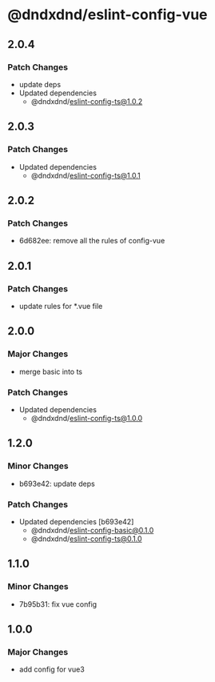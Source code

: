 # @dndxdnd/eslint-config-vue

## 2.0.4

### Patch Changes

- update deps
- Updated dependencies
  - @dndxdnd/eslint-config-ts@1.0.2

## 2.0.3

### Patch Changes

- Updated dependencies
  - @dndxdnd/eslint-config-ts@1.0.1

## 2.0.2

### Patch Changes

- 6d682ee: remove all the rules of config-vue

## 2.0.1

### Patch Changes

- update rules for \*.vue file

## 2.0.0

### Major Changes

- merge basic into ts

### Patch Changes

- Updated dependencies
  - @dndxdnd/eslint-config-ts@1.0.0

## 1.2.0

### Minor Changes

- b693e42: update deps

### Patch Changes

- Updated dependencies [b693e42]
  - @dndxdnd/eslint-config-basic@0.1.0
  - @dndxdnd/eslint-config-ts@0.1.0

## 1.1.0

### Minor Changes

- 7b95b31: fix vue config

## 1.0.0

### Major Changes

- add config for vue3
